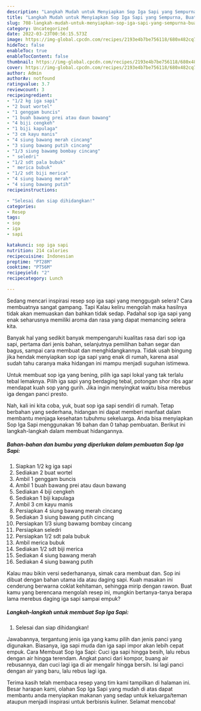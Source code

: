 ```yaml
---
description: "Langkah Mudah untuk Menyiapkan Sop Iga Sapi yang Sempurna, Buat Buka Puasa Bikin Ngiler"
title: "Langkah Mudah untuk Menyiapkan Sop Iga Sapi yang Sempurna, Buat Buka Puasa Bikin Ngiler"
slug: 708-langkah-mudah-untuk-menyiapkan-sop-iga-sapi-yang-sempurna-buat-buka-puasa-bikin-ngiler
category: Uncategorized
date: 2022-03-23T00:56:15.573Z
image: https://img-global.cpcdn.com/recipes/2193e4b7be756118/680x482cq70/sop-iga-sapi-foto-resep-utama.jpg
hideToc: false
enableToc: true
enableTocContent: false
thumbnail: https://img-global.cpcdn.com/recipes/2193e4b7be756118/680x482cq70/sop-iga-sapi-foto-resep-utama.jpg
cover: https://img-global.cpcdn.com/recipes/2193e4b7be756118/680x482cq70/sop-iga-sapi-foto-resep-utama.jpg
author: Admin
authorAv: notfound
ratingvalue: 3.7
reviewcount: 3
recipeingredient:
- "1/2 kg iga sapi"
- "2 buat wortel"
- "1 genggam buncis"
- "1 buah bawang prei atau daun bawang"
- "4 biji cengkeh"
- "1 biji kapulaga"
- "3 cm kayu manis"
- "4 siung bawang merah cincang"
- "3 siung bawang putih cincang"
- "1/3 siung bawamg bombay cincang"
- " seledri"
- "1/2 sdt pala bubuk"
- " merica bubuk"
- "1/2 sdt biji merica"
- "4 siung bawang merah"
- "4 siung bawang putih"
recipeinstructions:

- "Selesai dan siap dihidangkan!"
categories:
- Resep
tags:
- sop
- iga
- sapi

katakunci: sop iga sapi 
nutrition: 214 calories
recipecuisine: Indonesian
preptime: "PT28M"
cooktime: "PT56M"
recipeyield: "2"
recipecategory: Lunch

---
```



Sedang mencari inspirasi resep sop iga sapi yang menggugah selera? Cara membuatnya sangat gampang. Tapi Kalau keliru mengolah maka hasilnya tidak akan memuaskan dan bahkan tidak sedap. Padahal sop iga sapi yang enak seharusnya memiliki aroma dan rasa yang dapat memancing selera kita.


Banyak hal yang sedikit banyak mempengaruhi kualitas rasa dari sop iga sapi, pertama dari jenis bahan, selanjutnya pemilihan bahan segar dan bagus, sampai cara membuat dan menghidangkannya. Tidak usah bingung jika hendak menyiapkan sop iga sapi yang enak di rumah, karena asal sudah tahu caranya maka hidangan ini mampu menjadi suguhan istimewa.

Untuk membuat sop iga yang bening, pilih iga sapi lokal yang tak terlalu tebal lemaknya. Pilih iga sapi yang berdaging tebal, potongan shor ribs agar mendapat kuah sop yang gurih. Jika ingin menyingkat waktu bisa merebus iga dengan panci presto.


Nah, kali ini kita coba, yuk, buat sop iga sapi sendiri di rumah. Tetap berbahan yang sederhana, hidangan ini dapat memberi manfaat dalam membantu menjaga kesehatan tubuhmu sekeluarga. Anda bisa menyiapkan Sop Iga Sapi menggunakan 16 bahan dan 0 tahap pembuatan. Berikut ini langkah-langkah dalam membuat hidangannya.

<!--inarticleads1-->

##### Bahan-bahan dan bumbu yang diperlukan dalam pembuatan Sop Iga Sapi:

1. Siapkan 1/2 kg iga sapi
1. Sediakan 2 buat wortel
1. Ambil 1 genggam buncis
1. Ambil 1 buah bawang prei atau daun bawang
1. Sediakan 4 biji cengkeh
1. Sediakan 1 biji kapulaga
1. Ambil 3 cm kayu manis
1. Persiapkan 4 siung bawang merah cincang
1. Sediakan 3 siung bawang putih cincang
1. Persiapkan 1/3 siung bawamg bombay cincang
1. Persiapkan  seledri
1. Persiapkan 1/2 sdt pala bubuk
1. Ambil  merica bubuk
1. Sediakan 1/2 sdt biji merica
1. Sediakan 4 siung bawang merah
1. Sediakan 4 siung bawang putih


Kalau mau bikin versi sederhananya, simak cara membuat dan. Sop ini dibuat dengan bahan utama ida atau daging sapi. Kuah masakan ini cenderung berwarna coklat kehitaman, sehingga mirip dengan rawon. Buat kamu yang berencana mengolah resep ini, mungkin bertanya-tanya berapa lama merebus daging iga sapi sampai empuk? 

<!--inarticleads2-->

##### Langkah-langkah untuk membuat Sop Iga Sapi:


1. Selesai dan siap dihidangkan!

Jawabannya, tergantung jenis iga yang kamu pilih dan jenis panci yang digunakan. Biasanya, iga sapi muda dan iga sapi impor akan lebih cepat empuk. Cara Membuat Sop Iga Sapi: Cuci iga sapi hingga besih, lalu rebus dengan air hingga terendam. Angkat panci dari kompor, buang air rebusannya, dan cuci lagi iga di air mengalir hingga bersih. Isi lagi panci dengan air yang baru, lalu rebus lagi iga. 

Terima kasih telah membaca resep yang tim kami tampilkan di halaman ini. Besar harapan kami, olahan Sop Iga Sapi yang mudah di atas dapat membantu anda menyiapkan makanan yang sedap untuk keluarga/teman ataupun menjadi inspirasi untuk berbisnis kuliner. Selamat mencoba!
